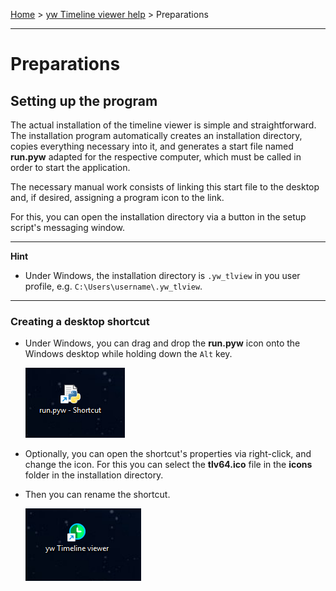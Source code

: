 [Home](..) > [yw Timeline viewer help](index.md) > Preparations

---

# Preparations

## Setting up the program

The actual installation of the timeline viewer is simple and straightforward.
The installation program automatically creates an installation directory,
copies everything necessary into it, and generates a start file named
**run.pyw** adapted for the respective computer, which must be called
in order to start the application.

The necessary manual work consists of linking this start file to the
desktop and, if desired, assigning a program icon to the link.

For this, you can open the installation directory via a button 
in the setup script's messaging window. 

---

**Hint**

- Under Windows, the installation directory is `.yw_tlview` in you user profile, 
e.g. `C:\Users\username\.yw_tlview`.

--- 

### Creating a desktop shortcut

- Under Windows, you can drag and drop the **run.pyw** icon onto the Windows 
  desktop while holding down the `Alt` key.
  
  ![Windows screenshot](images/shortcut01.png)
- Optionally, you can open the shortcut's properties via right-click, 
  and change the icon. 
  For this you can select the **tlv64.ico** file in the **icons**
  folder in the installation directory. 
- Then you can rename the shortcut.

  ![Windows screenshot](images/shortcut02.png)


